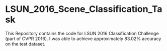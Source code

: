 # LSUN_2016_Scene_Classification_Task
This Repository contains the code for LSUN 2016 Classification Challenge (part of CVPR 2016). I was able to achieve approximately 83.02% accuracy on the test dataset.
